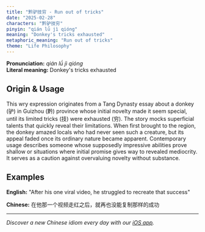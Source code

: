 ```yaml
---
title: "黔驴技穷 - Run out of tricks"
date: "2025-02-28"
characters: "黔驴技穷"
pinyin: "qián lǘ jì qióng"
meaning: "Donkey's tricks exhausted"
metaphoric_meaning: "Run out of tricks"
theme: "Life Philosophy"
---
```


**Pronunciation:** *qián lǘ jì qióng*  
**Literal meaning:** Donkey's tricks exhausted

## Origin & Usage

This wry expression originates from a Tang Dynasty essay about a donkey (驴) in Guizhou (黔) province whose initial novelty made it seem special, until its limited tricks (技) were exhausted (穷). The story mocks superficial talents that quickly reveal their limitations. When first brought to the region, the donkey amazed locals who had never seen such a creature, but its appeal faded once its ordinary nature became apparent. Contemporary usage describes someone whose supposedly impressive abilities prove shallow or situations where initial promise gives way to revealed mediocrity. It serves as a caution against overvaluing novelty without substance.

## Examples

**English:** "After his one viral video, he struggled to recreate that success"

**Chinese:** 在他那一个视频走红之后，就再也没能复制那样的成功

---

*Discover a new Chinese idiom every day with our [iOS app](https://apps.apple.com/us/app/daily-chinese-idioms/id6740611324).*
